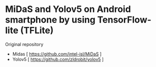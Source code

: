 # MiDaS and Yolov5 on Android smartphone by using TensorFlow-lite (TFLite)


Original repository
   - Midas [ https://github.com/intel-isl/MiDaS ]
   - Yolov5 [ https://github.com/zldrobit/yolov5 ]
